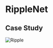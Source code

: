 # RippleNet

## Case Study

![Ripple](https://cloudfront-us-east-1.images.arcpublishing.com/coindesk/KBO6JWAI2ZFDRNSLEX552UL62U.jpg)

